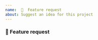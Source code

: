 ```yaml
---
name:  🎉  Feature request
about: Suggest an idea for this project
---
```


### :tada:  Feature request